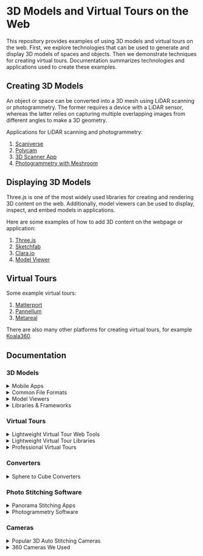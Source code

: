 # 3D Models and Virtual Tours on the Web

This repository provides examples of using 3D models and virtual tours on the web. First, we explore technologies that can be used to generate and display 3D models of spaces and objects. Then we demonstrate techniques for creating virtual tours. Documentation summarizes technologies and applications used to create these examples.

## Creating 3D Models

An object or space can be converted into a 3D mesh using LiDAR scanning or photogrammetry. The former requires a device with a LiDAR sensor, whereas the latter relies on capturing multiple overlapping images from different angles to make a 3D geometry.

Applications for LiDAR scanning and photogrammetry:

1. [Scaniverse](3DModels/creating/scaniverse.md)
2. [Polycam](3DModels/creating/polycam.md)
3. [3D Scanner App](3DModels/creating/3d-scanner-app.md)
4. [Photogrammetry with Meshroom](3DModels/creating/meshroom.md)

## Displaying 3D Models

Three.js is one of the most widely used libraries for creating and rendering 3D content on the web. Additionally, model viewers can be used to display, inspect, and embed models in applications.

Here are some examples of how to add 3D content on the webpage or application:

1. [Three.js](3DModels/viewing/threejs.md)
2. [Sketchfab](3DModels/viewing/sketchfab.md)
3. [Clara.io](3DModels/viewing/clara-io.md)
4. [Model Viewer](3DModels/viewing/model-viewer.md)

## Virtual Tours

Some example virtual tours:

1. [Matterport](virtualTours/matterport.md)
2. [Pannellum](virtualTours/pannellum.md)
3. [Metareal](virtualTours/metareal-virtual-tour.md)

There are also many other platforms for creating virtual tours, for example [Koala360](https://koala360.com/).

## Documentation

### 3D Models

<details>

  <summary>Mobile Apps</summary>

**Photogrammetry**

- **Qlone**
  - Mobile app for Android/iOS, free with limits
  - Can generate animations and has AR functionality
  - Needs right size printed Qlone mat under the object

**LiDAR scanning**

- **Scaniverse**

  - Mobile scanner app for iOS and Android, free
  - AR view
  - Can scan little details

- **3D Scanner App**

  - Mobile scanner app for iOS, free with limits
  - In-app editor for trimming the model
  - AR view

- **Sitescape**
  - Mobile scan app for iOS, free with limits
  - Handles large files (although slow)
  - Allows adjustments in quality and point size
  - _Point-cloud data only_

**Both Photogrammetry and LiDAR**

- **Polycam**
  - Mobile app for iOS and Android, free with limits
  - Very good LiDAR scan results with large objects
  - Cuts out small elements on LiDAR scans (helpful to remove “noise”)
  - Can get good results with photogrammetry when photos are taken around the object

</details>

<details>
  <summary>Common File Formats</summary>

- **FBX**

  - Developed by Autodesk
  - Supports meshes, materials, textures, and animation
  - Common in game development, animation, and visual effects
  - Supported by most software and game engines
  - Proprietary format, large file size

- **glTF** (Graphics Library Transmission Format)

  - Open standard developed by Khronos Group
  - Standard file format for 3D scenes and models
  - Two file extensions: .glTF (JSON/ASCII) and .glb (binary)
  - Widely used on the web
  - Small size, optimized for fast transmission
  - Supports physically-based rendering (PBR)
  - Extensible for animations, scenes, metadata

- **LAS**

  - Developed by ASPRS (American Society for Photogrammetry and Remote Sensing)
  - Standard format for storing LiDAR point-cloud data
  - Includes geospatial coordinates, intensity, color, classification info
  - Used in mapping, surveying, and remote sensing

- **OBJ** (Wavefront Object)

  - Text-based format for 3D geometry
  - Stores vertices, normals, texture coordinates, and faces
  - Uses .mtl files for materials
  - Widely supported
  - Large file size

- **PLY**

  - Stores 3D data as a list of vertices and faces, with optional properties like color
  - Can be ASCII (readable) or binary (compact)
  - Used for 3D scanning and point-clouds
  - Supports mesh and point-cloud data

- **STL**

  - Standard format for 3D printing
  - Contains only geometry (no textures or colors)
  - Common in prototyping and manufacturing workflows

- **USDZ** (Universal Scene Description Zip)
  - Developed by Apple and Pixar
  - Compressed format including geometry, materials, textures, animations
  - Optimized for AR on iOS devices (ARKit)
  - Supports PBR and easy sharing across platforms

</details>

<details>
  <summary>Model Viewers</summary>

- **Gltf Viewer**

  - Open-source web tool for inspecting glTF/glb models

- **3D Viewer**

  - Accepts a wide range of 3D file formats
  - Useful for quick previews

- **Model Viewer**
  - Web editor based on `<model-viewer>`
  - _Accepts only glTF/GLB formats_

</details>

<details>
  <summary>Libraries & Frameworks</summary>

- **Three.js**

  - JavaScript library for creating and rendering 3D graphics in the browser using WebGL
  - Widely used for 3D experiences, games, and visualisations
  - Supports scenes, lighting, cameras, animation, physics, and more
  - Requires JavaScript knowledge and manual setup

- **Babylon.js**

  - JavaScript engine for building 3D games and interactive web applications
  - Supports advanced features like physics, animations, and PBR materials
  - Comes with a visual editor and extensive documentation
  - Great for developers focused on game-like experiences

- **Model-viewer**
  - Lightweight library for displaying 3D models in the browser
  - Simple to set up and ideal for non-developers
  - Supports AR on compatible devices
  - Includes a web-based editor for customizing settings and generating embed code

</details>

### Virtual Tours

<details>
<summary>Lightweight Virtual Tour Web Tools</summary>

- **Koala360**

  - Platform for creating and sharing interactive 360° virtual tours
  - Used for example in real estate, tourism, education
  - Tours can include hotspots, info panels, and media
  - No coding required

- **Momento360**
  - A web-based platform for displaying and embedding 360° photos
  - Great for making panoramic content quickly, or building simple virtual tours
  - No coding required

</details>

<details>
<summary>Lightweight Virtual Tour Libraries</summary>

- **Pannellum**

  - Open source panorama viewer for the web
  - Easy to use

- **Marzipano**
  - Open source panorama viewer for the web
  - Easy to use
  - Includes a web editor
  - Automatically converts spherical panoramas to cube format

</details>

<details>
<summary>Professional Virtual Tours</summary>

- **Matterport**  
  -Professional platform for creating immersive 3D virtual tours and spatial models
  -Automatically generates high-quality tours and mesh models from 360° scans  
  -Requires a compatible Matterport camera and cloud processing
  -Offers features like MatterTags, floor plans, and measurement tools
  -Expensive! (Exporting models or using developer tools (API, SDK) requires additional licenses or fees)

- **Metareal**  
  -A browser-based platform for building 3D virtual tours and models using 360° images
  -Can use any camera
  -Supports creation of 3D models from depth maps and offers editing environment
  -Includes an SDK for custom feature development.  
  -Has a learning curve, especially for advanced editing tools
  _Note: During testing, the editor was not fully working in Safari._

- **Krpano**  
  -A software for building virtual tours from 360° images and depth maps
  -Supports advanced features like 3D transitions and integration with custom plugins
  -Requires some coding knowledge for customization and more complex setups

</details>

### Converters

<details>
  <summary>Sphere to Cube Converters</summary>

- **Nadirpatch**

  - Easy to use
  - _Erases uploaded pictures after 1 hour_

- **jaxry.github.io**

  - _Details not provided_

- **Matheowis**
  - Open source
  - Can choose picture quality
  - _Pictures won’t be loaded on someone else’s server_
  </details>

### Photo Stitching Software

<details>
  <summary>Panorama Stitching Apps</summary>

- **PTGui**

  - Easy to use, automatic
  - _Not free_

- **Easypano**

  - _Not free_

- **Hugin**
  - Free
  - _Hard to use; requires a deeper understanding of photography_
  </details>

<details>
  <summary>Photogrammetry Software</summary>

- **Meshroom**

  - High quality results
  - Easy to start with, yet fully customizable for advanced users
  - Provides extensive information about the photogrammetry pipeline
  - _Requires an NVIDIA CUDA-enabled GPU and is only available for Windows and Linux_

- **Capturingreality**
  - _Details not provided_
  </details>

### Cameras

<details>
  <summary>Popular 3D Auto Stitching Cameras</summary>

- **Yi**
- **Insta360 One**
- **Mi Sphere**
- **Qoocam**
- **Fusion**
</details>

<details>
  <summary>360 Cameras We Used</summary>

- **Garmin Virb**

  - Auto stitching

- **Matterport Pro2**

  - Auto stitching
  - Really simple and fast to use
  - Outcome is professional
  - Automatic model and virtual tour generation
  - _Works only with the Matterport mobile app and requires a Matterport subscription_
  - _Matterport cameras are supported only with the Matterport cloud professional plan_
  - _Cannot get high-quality 360° pictures out from the cloud_
  - _In-app purchases for each virtual tour separately, even for the 3D model_
    </details>

       </details>
